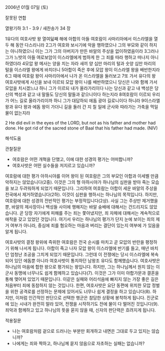2006년 01월 07일 (토)

잘못된 연합



열왕기하 3:1 - 3:9 / 새찬송가 34 장


1유다의 여호사밧 왕 열여덟째 해에 아합의 아들 여호람이 사마리아에서 이스라엘을 열두 해 동안 다스리니라 2그가 여호와 보시기에 악을 행하였으나 그의 부모와 같이 하지는 아니하였으니 이는 그가 그의 아버지가 만든 바알의 주상을 없이하였음이라 3그러나 그가 느밧의 아들 여로보암이 이스라엘에게 범하게 한 그 죄를 따라 행하고 떠나지 아니하였더라 4모압 왕 메사는 양을 치는 자라 새끼 양 십만 마리의 털과 숫양 십만 마리의 털을 이스라엘 왕에게 바치더니 5아합이 죽은 후에 모압 왕이 이스라엘 왕을 배반한지라 6그 때에 여호람 왕이 사마리아에서 나가 온 이스라엘을 둘러보고 7또 가서 유다의 왕 여호사밧에게 사신을 보내 이르되 모압 왕이 나를 배반하였으니 당신은 나와 함께 가서 모압을 치시겠느냐 하니 그가 이르되 내가 올라가리이다 나는 당신과 같고 내 백성은 당신의 백성과 같고 내 말들도 당신의 말들과 같으니이다 하는지라 8여호람이 이르되 우리가 어느 길로 올라가리이까 하니 그가 대답하되 에돔 광야 길로니이다 하니라 9이스라엘 왕과 유다 왕과 에돔 왕이 가더니 길을 둘러 간 지 칠 일에 군사와 따라가는 가축을 먹일 물이 없는지라 

2 He did evil in the eyes of the LORD, but not as his father and mother had done. 
He got rid of the sacred stone of Baal that his father had made. (NIV)

해석도움





관찰질문 
- 여호람은 어떤 개혁을 단했고, 이에 대한 성경의 평가는 어떠합니까? 
- 여호사밧은 어떤 실수들을 저지르고 있습니까? 



여호람에 대한 평가 
아하시야를 이어 왕이 된 여호람은 그의 부모인 아합과 이세벨 만큼 악하지는 않았습니다(2중). 이것은 그의 형 아하시야가 하나님의 심판을 받아 죽는 모습을 보고 두려워하게 되었기 때문입니다. 그리하여 여호람는 아합이 세운 바알의 주상을 전국에서 제거하였습니다(2하). 이것이 심판을 행하시는 하나님의 목적입니다. 하지만, 여호람에 대한 성경의 전반적인 평가는 부정적입니다(2상). 사실 그는 주상만 제거했을 뿐, 바알의 제사장이나 백성들 사이에 행해지는 바알 숭배에 대해서는 건드리지도 않았습니다. 곧 당장 자기에게 피해를 주는 죄는 쫓아냈지만, 죄 자체에 대해서는 계속적으로 애착을 갖고 있었던 것입니다. 여기서 우리는 하나님의 평가가 단지 눈에 보이는 죄의 제거 여부가 아니라, 중심에 죄를 혐오하는 마음과 버리는 결단이 있는지 여부에 가 있음을 알게 됩니다. 

여호사밧의 결정 
왕위에 즉위한 여호람은 전국 순시를 마치고 곧 모압의 반란을 평정하기 위해 나서게 됩니다. 아합이 죽고 나자 모압 왕이 이스라엘에 반기를 들고, 매년 바치던 엄청난 조공을 그치게 되었기 때문입니다. 그런데 이 전쟁에는 당시 이스라엘에 복속 되어 있던 에돔뿐 아니라 여호사밧이 통치하던 남왕조 유다도 함께했습니다. 여호사밧은 하나님의 마음에 합한 왕으로 평가되는 왕입니다. 하지만, 그는 하나님께서 원치 않는 이 군사 동맹에 너무나도 쉽게 함께하고 있습니다(7). 이것은 그가 이미 아합가문과 결혼을 통해 맺어져 있었기 때문입니다. 이같은 실패와 어리석음에 빠지지 않는 가장 좋은 길은 처음부터 죄에 동참하지 않는 것입니다. 한편, 여호사밧은 요단 동편에 위치한 모압 정벌을 위한 공격로를 선정하는 문제에 있어서도 너무나 쉽게 결정을 하고 있습니다(8). 하지만, 이처럼 인간적인 판단으로 선택한 행군은 참담한 상황에 봉착하게 됩니다. 진군로에 있는 시내가 완전히 말라 있어, 전쟁을 시작하기도 전에 물이 다 떨어진 것입니다(9). 죄악과 함께하고 있고 하나님의 뜻을 묻지 않을 때, 신자의 판단력은 흐려지게 됩니다. 



적용질문 
- 나는 여호람처럼 겉으로 드러나는 부분만 회개하고 내면은 그대로 두고 있지는 않습니까? 
- 나에게는 죄와 짝하고, 하나님께 묻지 않음으로 자초하는 실패는 없습니까?